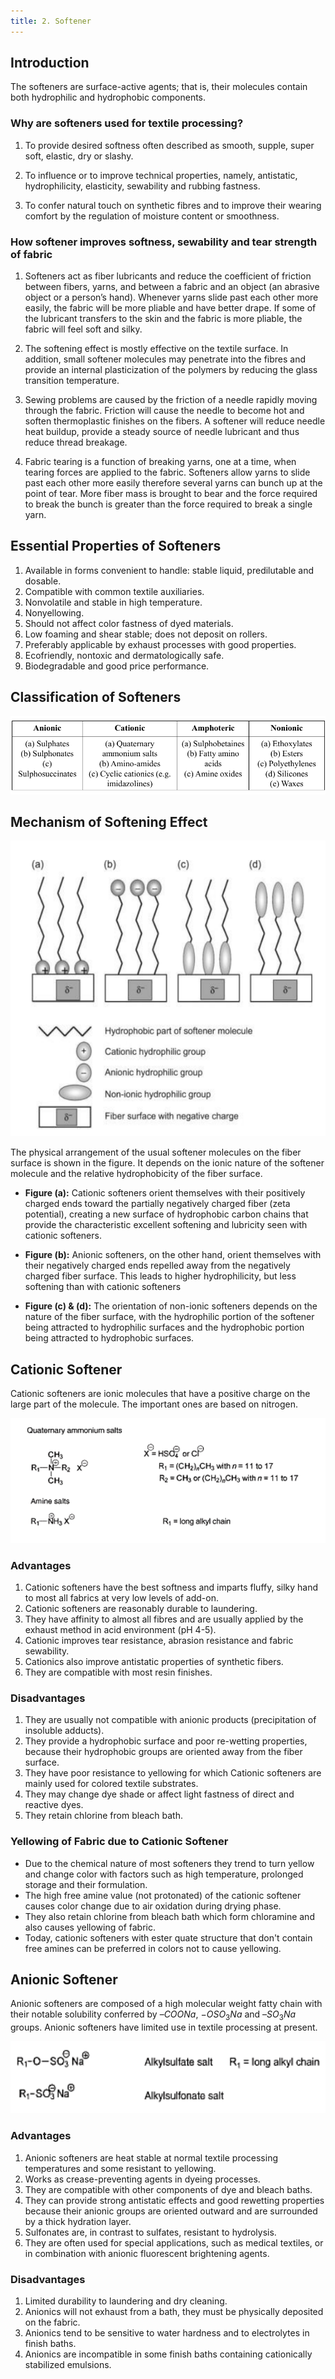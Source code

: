 ```yaml
---
title: 2. Softener
---
```


## Introduction

The softeners are surface-active agents; that is, their molecules contain both hydrophilic and hydrophobic
components.

### Why are softeners used for textile processing?

1. To provide desired softness often described as smooth, supple, super soft, elastic, dry or slashy.

2. To influence or to improve technical properties, namely, antistatic, hydrophilicity, elasticity, sewability and rubbing fastness.

3. To confer natural touch on synthetic fibres and to improve their wearing comfort by the regulation of moisture content or smoothness.

### How softener improves softness, sewability and tear strength of fabric

1. Softeners act as fiber lubricants and reduce the coefficient of friction between fibers, yarns, and between a fabric and an object (an abrasive object or a person’s hand). Whenever yarns slide past each other more easily, the fabric will be more pliable and have better drape. If some of the lubricant transfers to the skin
   and the fabric is more pliable, the fabric will feel soft and silky.

2. The softening effect is mostly effective on the textile surface. In addition, small softener molecules may penetrate into the fibres and provide an internal plasticization of the polymers by reducing the glass transition temperature.

3. Sewing problems are caused by the friction of a needle rapidly moving through the fabric. Friction will cause the needle to become hot and soften thermoplastic finishes on the fibers. A softener will reduce needle heat buildup, provide a steady source of needle lubricant and thus reduce thread breakage.

4. Fabric tearing is a function of breaking yarns, one at a time, when tearing forces are applied to the fabric. Softeners allow yarns to slide past each other more easily therefore several yarns can bunch up at the point of tear. More fiber mass is brought to bear and the force required to break the bunch is greater than the force required to break a single yarn.

## Essential Properties of Softeners

1. Available in forms convenient to handle: stable liquid, predilutable and dosable.
2. Compatible with common textile auxiliaries.
3. Nonvolatile and stable in high temperature.
4. Nonyellowing.
5. Should not affect color fastness of dyed materials.
6. Low foaming and shear stable; does not deposit on rollers.
7. Preferably applicable by exhaust processes with good properties.
8. Ecofriendly, nontoxic and dermatologically safe.
9. Biodegradable and good price performance.

## Classification of Softeners

![Classification of Softeners](./img/softener-classification.png)

## Mechanism of Softening Effect

![Mechanism of Softening Effect](./img/softening-effect-mechanism.png)

The physical arrangement of the usual softener molecules on the fiber surface is shown in the figure. It depends on the ionic nature of the softener molecule and the relative hydrophobicity of the fiber surface.

- **Figure (a):** Cationic softeners orient themselves with their positively charged ends toward the partially negatively charged fiber (zeta potential), creating a new surface of hydrophobic carbon chains that provide the characteristic excellent softening and lubricity seen with cationic softeners.

- **Figure (b):** Anionic softeners, on the other hand, orient themselves with their negatively charged ends repelled away from the negatively charged fiber
  surface. This leads to higher hydrophilicity, but less softening than with cationic softeners

- **Figure (c) & (d):** The orientation of non-ionic softeners depends on the nature of the fiber surface, with the hydrophilic
  portion of the softener being attracted to hydrophilic surfaces and the hydrophobic portion being attracted to hydrophobic surfaces.

## Cationic Softener

Cationic softeners are ionic molecules that have a positive charge on the large part of the molecule. The important ones are based on nitrogen.

![Cationic Softener](./img/cationic-softener.png)

### Advantages

1. Cationic softeners have the best softness and imparts fluffy, silky hand to most all fabrics at very low levels of
   add-on.
2. Cationic softeners are reasonably durable to laundering.
3. They have affinity to almost all fibres and are usually applied by the exhaust method in acid environment (pH 4-5).
4. Cationic improves tear resistance, abrasion resistance and fabric sewability.
5. Cationics also improve antistatic properties of synthetic fibers.
6. They are compatible with most resin finishes.

### Disadvantages

1. They are usually not compatible with anionic products (precipitation of insoluble adducts).
2. They provide a hydrophobic surface and poor re-wetting properties, because their hydrophobic groups are oriented away from the fiber surface.
3. They have poor resistance to yellowing for which Cationic softeners are mainly used for colored textile substrates.
4. They may change dye shade or affect light fastness of direct and reactive dyes.
5. They retain chlorine from bleach bath.

### Yellowing of Fabric due to Cationic Softener

- Due to the chemical nature of most softeners they trend to turn yellow and change color with factors such as high temperature, prolonged storage and their formulation.
- The high free amine value (not protonated) of the cationic softener causes color change due to air oxidation during drying phase.
- They also retain chlorine from bleach bath which form chloramine and also causes yellowing of fabric.
- Today, cationic softeners with ester quate structure that don't contain free amines can be preferred in colors not to cause yellowing.

## Anionic Softener

Anionic softeners are composed of a high molecular weight fatty chain with their notable solubility conferred by $–COONa$, $-OSO_3Na$ and $–SO_3Na$ groups. Anionic softeners have limited use in textile processing at present.

![Anionic Softener](./img/anionic-softener.png)

### Advantages

1. Anionic softeners are heat stable at normal textile processing temperatures and some resistant to yellowing.
2. Works as crease-preventing agents in dyeing processes.
3. They are compatible with other components of dye and bleach baths.
4. They can provide strong antistatic effects and good rewetting properties because their anionic groups are oriented outward and are surrounded by a thick hydration layer.
5. Sulfonates are, in contrast to sulfates, resistant to hydrolysis.
6. They are often used for special applications, such as medical textiles, or in combination with anionic fluorescent brightening agents.

### Disadvantages

1. Limited durability to laundering and dry cleaning.
2. Anionics will not exhaust from a bath, they must be physically deposited on the fabric.
3. Anionics tend to be sensitive to water hardness and to electrolytes in finish baths.
4. Anionics are incompatible in some finish baths containing cationically stabilized emulsions.
